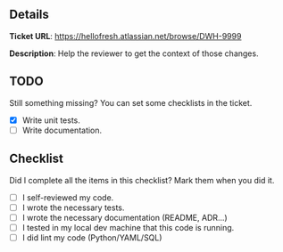## Details

**Ticket URL**: https://hellofresh.atlassian.net/browse/DWH-9999

**Description**: Help the reviewer to get the context of those changes.

## TODO

Still something missing? You can set some checklists in the ticket.

- [x] Write unit tests.
- [ ] Write documentation.

## Checklist

Did I complete all the items in this checklist? Mark them when you did it.

- [ ] I self-reviewed my code. 
- [ ] I wrote the necessary tests.
- [ ] I wrote the necessary documentation (README, ADR...)
- [ ] I tested in my local dev machine that this code is running.
- [ ] I did lint my code (Python/YAML/SQL)
